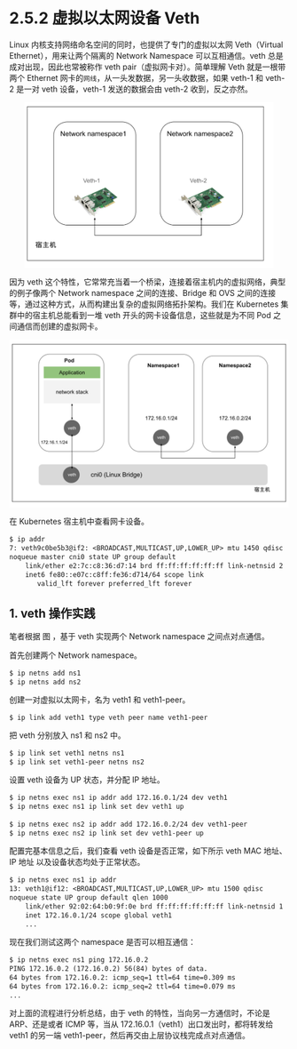 # 2.5.2 虚拟以太网设备 Veth 

Linux 内核支持网络命名空间的同时，也提供了专门的虚拟以太网 Veth（Virtual Ethernet），用来让两个隔离的 Network Namespace 可以互相通信。veth 总是成对出现，因此也常被称作 veth pair（虚拟网卡对）。简单理解 Veth 就是一根带两个 Ethernet 网卡的`网线`，从一头发数据，另一头收数据，如果 veth-1 和 veth-2 是一对 veth 设备，veth-1 发送的数据会由 veth-2 收到，反之亦然。

<div  align="center">
	<img src="../../assets/veth.svg" width = "450"  align=center />
</div>

因为 veth 这个特性，它常常充当着一个桥梁，连接着宿主机内的虚拟网络，典型的例子像两个 Network namespace 之间的连接、Bridge 和 OVS 之间的连接等，通过这种方式，从而构建出复杂的虚拟网络拓扑架构。我们在 Kubernetes 集群中的宿主机总能看到一堆 veth 开头的网卡设备信息，这些就是为不同 Pod 之间通信而创建的虚拟网卡。

<div  align="center">
	<img src="../../assets/cni0.svg" width = "550"  align=center />
</div>

在 Kubernetes 宿主机中查看网卡设备。
```
$ ip addr
7: veth9c0be5b3@if2: <BROADCAST,MULTICAST,UP,LOWER_UP> mtu 1450 qdisc noqueue master cni0 state UP group default 
    link/ether e2:7c:c8:36:d7:14 brd ff:ff:ff:ff:ff:ff link-netnsid 2
    inet6 fe80::e07c:c8ff:fe36:d714/64 scope link 
       valid_lft forever preferred_lft forever
```

## 1. veth 操作实践

笔者根据 图 ，基于 veth 实现两个 Network namespace 之间点对点通信。

首先创建两个 Network namespace。

```
$ ip netns add ns1
$ ip netns add ns2
```

创建一对虚拟以太网卡，名为 veth1 和 veth1-peer。
```
$ ip link add veth1 type veth peer name veth1-peer
```
把 veth 分别放入 ns1 和 ns2 中。
```
$ ip link set veth1 netns ns1
$ ip link set veth1-peer netns ns2
```

设置 veth 设备为 UP 状态，并分配 IP 地址。

```
$ ip netns exec ns1 ip addr add 172.16.0.1/24 dev veth1
$ ip netns exec ns1 ip link set dev veth1 up

$ ip netns exec ns2 ip addr add 172.16.0.2/24 dev veth1-peer
$ ip netns exec ns2 ip link set dev veth1-peer up
```

配置完基本信息之后，我们查看 veth 设备是否正常，如下所示 veth MAC 地址、IP 地址 以及设备状态均处于正常状态。

```
$ ip netns exec ns1 ip addr
13: veth1@if12: <BROADCAST,MULTICAST,UP,LOWER_UP> mtu 1500 qdisc noqueue state UP group default qlen 1000
    link/ether 92:02:64:b0:9f:0e brd ff:ff:ff:ff:ff:ff link-netnsid 1
    inet 172.16.0.1/24 scope global veth1
    ...
```

现在我们测试这两个 namespace 是否可以相互通信：

```
$ ip netns exec ns1 ping 172.16.0.2
PING 172.16.0.2 (172.16.0.2) 56(84) bytes of data.
64 bytes from 172.16.0.2: icmp_seq=1 ttl=64 time=0.309 ms
64 bytes from 172.16.0.2: icmp_seq=2 ttl=64 time=0.079 ms
...
```

对上面的流程进行分析总结，由于 veth 的特性，当向另一方通信时，不论是 ARP、还是或者 ICMP 等，当从 172.16.0.1（veth1）出口发出时，都将转发给 veth1 的另一端 veth1-peer，然后再交由上层协议栈完成点对点通信。